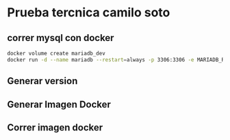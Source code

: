 # Prueba tercnica camilo soto

## correr mysql con docker 
```bash
docker volume create mariadb_dev
docker run -d --name mariadb --restart=always -p 3306:3306 -e MARIADB_ROOT_PASSWORD=Colombia1@ -e MARIADB_DATABASE=prueba_tecnica_db -v mariadb_dev:/var/lib/mysql mariadb
```
## Generar version

## Generar Imagen Docker 

## Correr imagen docker 
